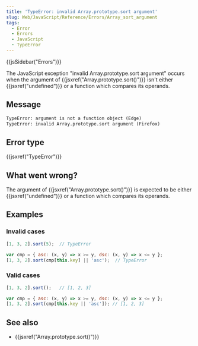 ```yaml
---
title: 'TypeError: invalid Array.prototype.sort argument'
slug: Web/JavaScript/Reference/Errors/Array_sort_argument
tags:
  - Error
  - Errors
  - JavaScript
  - TypeError
---
```

{{jsSidebar("Errors")}}

The JavaScript exception "invalid Array.prototype.sort argument" occurs when the
argument of {{jsxref("Array.prototype.sort()")}} isn't either
{{jsxref("undefined")}} or a function which compares its operands.

## Message

```html
TypeError: argument is not a function object (Edge)
TypeError: invalid Array.prototype.sort argument (Firefox)
```

## Error type

{{jsxref("TypeError")}}

## What went wrong?

The argument of {{jsxref("Array.prototype.sort()")}} is expected to
be either {{jsxref("undefined")}} or a function which compares its
operands.

## Examples

### Invalid cases

```js example-bad
[1, 3, 2].sort(5);  // TypeError

var cmp = { asc: (x, y) => x >= y, dsc: (x, y) => x <= y };
[1, 3, 2].sort(cmp[this.key] || 'asc');  // TypeError
```

### Valid cases

```js example-good
[1, 3, 2].sort();   // [1, 2, 3]

var cmp = { asc: (x, y) => x >= y, dsc: (x, y) => x <= y };
[1, 3, 2].sort(cmp[this.key || 'asc']); // [1, 2, 3]
```

## See also

- {{jsxref("Array.prototype.sort()")}}
